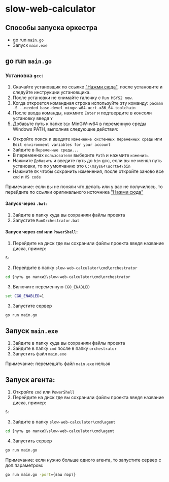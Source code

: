 # slow-web-calculator

## Способы запуска оркестра
- go run `main.go`
- Запуск `main.exe`

## go run `main.go`

### Установка `gcc`:
1. Скачайте установщик по ссылке ["Нажми сюда"](https://github.com/msys2/msys2-installer/releases/download/2024-01-13/msys2-x86_64-20240113.exe), после установите и следуйте инструкции установщика.
2. После установки не снимайте галочку с `Run MSYS2 now`.
3. Когда откроется командная строка используйте эту команду: `pacman -S --needed base-devel mingw-w64-ucrt-x86_64-toolchain`
4. После ввода команды, нажмите `Enter` и подтвердите в консоли установку введя `Y`
5. Добавьте путь к папке `bin` MinGW-w64 в переменную среды Windows PATH, выполнив следующие действия:
- Откройте поиск и введите `Изменение системных переменных среды` или `Edit environment variables for your account`
- Зайдите в `Переменные среды...`
- В переменнах `пользователя` выберите `Path` и нажмите `изменить`
- Нажмите `Добавить` и введите путь до `bin` gcc, если вы не менял путь установки, то по умолчанию это `C:\msys64\ucrt64\bin`
- Нажмите `OK` чтобы сохранить изменения, после откройте заново все `cmd` и `VS code`

Примечание: если вы не поняли что делать или у вас не получилось, то перейдите по ссылки оригинального источника ["Нажми сюда"](https://code.visualstudio.com/docs/cpp/config-mingw#_installing-the-mingww64-toolchain)

#### Запуск через `.bat`:
1. Зайдите в папку куда вы сохранили файлы проекта
2. Запустите `RunOrchestrator.bat`

#### Запуск через `cmd` или `PowerShell`:
1. Перейдите на диск где вы сохранили файлы проекта введя название диска, пример:
```cmd
S:
```
2. Перейдите в папку `slow-web-calculator\cmd\orchestrator`
```cmd
cd {путь до папки}\slow-web-calculator\cmd\orchestrator
```
3. Включите переменную `CGO_ENABLED`
```cmd
set CGO_ENABLED=1
```
3. Запустите сервер
```cmd
go run main.go
```

## Запуск `main.exe`
1. Зайдите в папку куда вы сохранили файлы проекта
2. Зайдите в папку `cmd` после в папку `orchestrator`
3. Запустить файл `main.exe`

Примечание: перемещять файл `main.exe` нельзя

## Запуск агента:
1. Откройте `cmd` или `PowerShell`
2. Перейдите на диск где вы сохранили файлы проекта введя название диска, пример:
```cmd
S:
```
3. Зайдите в папку `slow-web-calculator\cmd\agent`
```cmd
cd {путь до папки}\slow-web-calculator\cmd\agent
```
4. Запустить сервер
```cmd
go run main.go
```
Примечание: если нужно больше одного агента, то запустите сервер с доп.параметром:
```cmd
go run main.go -port={ваш порт}
```
